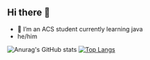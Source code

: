 ## Hi there 👋

<!--
**alex-ander-hristov/alex-ander-hristov** is a ✨ _special_ ✨ repository because its `README.md` (this file) appears on your GitHub profile.

Here are some ideas to get you started:

-->
- 🌱 I’m an ACS student currently learning java
- he/him


![Anurag's GitHub stats](https://github-readme-stats.vercel.app/api?username=alex-ander-hristov&show_icons=true)
[![Top Langs](https://github-readme-stats.vercel.app/api/top-langs/?username=alex-ander-hristov&layout=compact)](https://github.com/anuraghazra/github-readme-stats)
